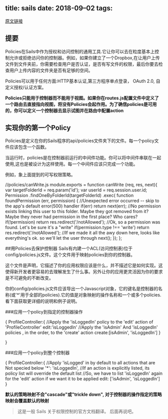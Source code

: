 title: sails
date: 2018-09–02
tags: 
---

[原文链接](http://www.sailsjs.org/#!/documentation/concepts/Policies)

## 提要
Policies在Sails中作为授权和访问控制的通用工具.它让你可以去在粒度基本上控制允许或拒绝访问你的控制器。例如，如果你建立了一个Dropbox,在让用户上传文件到文件夹前，你需要检查用户是否认证，是否有写文件的权限，最后你要去检查用户上传内容的文件夹是否有足够的空间。

Policies可以用于任何方面:HTTP基本认证,第三方程序单点登录， OAuth 2.0, 自定义授权/认证方案。

**Policies只能用于控制器而不能用于视图。如果你在routes.js配置文件中定义了一个路由去直接指向视图，将没有Policies会起作用。为了确信policies是可用的，你可以定义一个控制器去显示试图并在路由中配置action**

## 实现你的第一个Policy
Policies是定义在你的Sails程序的api/policies文件夹下的文件。每一个policy文件应该包含一个函数。

当运行时，policies是在控制器前运行的中间件功能。你可以将中间件串联在一起使用,这也是被设计为这样使用。每一个中间件应该只完成一个功能。

例如，象上面提到的可写权限策略。

  //policies/canWrite.js
  module.exports = function canWrite (req, res, next){
  var targetFolderId = req.param('id');
  var userId = req.session.user.id;
  Permission
  .findOneByFolderId(targetFolderId)
  .exec( function foundPermission (err, permission) {
    //Unexpected error occurred -- skip to the app's default error(500) handler
    if(err) return next(err);
    //No permission exists linking this user to this folder. Maybe they got removed from it? Maybe they never had permission in the first place? Who cares?
    if(!permission) return res.redirect('/notAllowed');
    //Ok, so a permission was found. Let's be sure it's a  "write"
    if(permission.type !== 'write') return res.redirect('/notAllowed');
    //If we made it all the awy down here, looks like everything's ok. so we'll let the user through
    next();
    });
  };

##用Policies去保护控制器
Sails有内建一个ACL(访问控制表)位于config/policies.js文件。这个文件用于映射policies到你的控制器。

这个文件是声明，它描述了你的应用权限应该是什么，并不描述它是如何实现。这使得新开发者更容易的去理解发生了什么事。另外让你的应用更灵活因为你的要求是不可避免的不断改变。

你的config/policies.js文件应该导出一个Javascript对象，它的键名是控制器的名称(或'*'用于全部的policies).它的值是对象映射的操作名称和一个或多个policies.看下面获取更详细的说明和例子说明。

###应用一个policy到指定的控制器操作

  {
    ProfileController:{
      //Apply the 'isLoggedIn' policy to the 'edit' action of 'ProfileController'
      edit:'isLoggedIn'
      //Apply the 'isAdmin' And 'isLoggedIn' policies , in the order, to the 'create' action
      create:[isAdmin', 'isLoggedIn']
    }

  }

###应用一个policy到整个控制器

  {
    ProfileController:{
    //Apply 'isLogged' in by default to all actions that are Not specied below
    '*': 'isLoggedIn',
    //If an action is explicitly listed, its policy list will override the default list
    //So, we have to list 'isLoggedIn' again for the 'edit' action if we want it to be applied
    edit: ['isAdmin', 'isLoggedIn']
  }

**默认的策略映射不会"cascade"或"trickle down", 对于控制器的操作指定的策略映射会覆盖默认的映射**

> 这是一般 Sails 关于权限控制的官方文档翻译。 后面再说吧。

